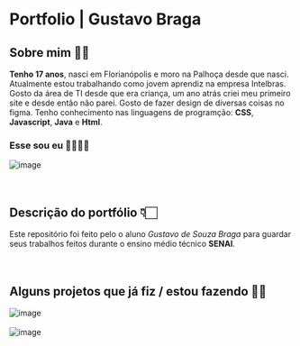 # Portfolio | Gustavo Braga

## Sobre mim 👨🏻
**Tenho 17 anos**, nasci em Florianópolis e moro na Palhoça desde que nasci. Atualmente estou trabalhando como jovem aprendiz na empresa Intelbras. Gosto da área de TI desde que era criança, um ano atrás criei meu primeiro site e desde então não parei. Gosto de fazer design de diversas coisas no figma. Tenho conhecimento nas linguagens de programção: **CSS**, **Javascript**, **Java** e **Html**.
<br>
### **Esse sou eu** 🤘🏻🤘🏻
![image](https://user-images.githubusercontent.com/102531676/202691249-a8b3d1f2-4cb6-4e5c-8694-7b8649e3cdf7.png)
<br>
<br>
<br>
## Descrição do portfólio 👇🏻
Este repositório foi feito pelo o aluno *Gustavo de Souza Braga* para guardar seus trabalhos feitos durante o ensino médio técnico **SENAI**.
<br>
<br>
<br>
## Alguns projetos que já fiz / estou fazendo ✍🏻
![image](https://user-images.githubusercontent.com/102531676/160429252-6787d534-abac-4377-b233-10902cf3efa7.png)
<br>
<br>
![image](https://user-images.githubusercontent.com/102531676/160429380-79d36519-590c-4deb-b609-bf2f3b9032f8.png)


